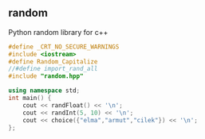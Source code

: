 ## random
Python random library for c++

```cpp
#define _CRT_NO_SECURE_WARNINGS
#include <iostream>
#define Random_Capitalize
//#define import_rand_all
#include "random.hpp"

using namespace std;
int main() {
	cout << randFloat() << '\n';
	cout << randInt(5, 10) << '\n';
	cout << choice({"elma","armut","cilek"}) << '\n';
};
```
